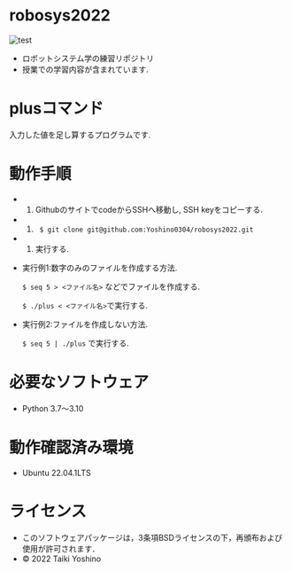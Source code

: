 # robosys2022
![test](https://github.com/Yoshino0304/robosys2022/actions/workflows/test.yml/badge.svg)
* ロボットシステム学の練習リポジトリ
* 授業での学習内容が含まれています.

# plusコマンド
入力した値を足し算するプログラムです.

# 動作手順
* 1. GithubのサイトでcodeからSSHへ移動し, SSH keyをコピーする. 
* 1. ``` $ git clone git@github.com:Yoshino0304/robosys2022.git```
* 1. 実行する. 
    
* 実行例1:数字のみのファイルを作成する方法.

   ```$ seq 5 > <ファイル名>```  などでファイルを作成する.

   ```$ ./plus < <ファイル名>```で実行する.

* 実行例2:ファイルを作成しない方法.

   ```$ seq 5 | ./plus```  で実行する. 　

# 必要なソフトウェア
* Python 3.7～3.10

# 動作確認済み環境
* Ubuntu 22.04.1LTS 

# ライセンス
 * このソフトウェアパッケージは，3条項BSDライセンスの下，再頒布および使用が許可されます．
 * © 2022 Taiki Yoshino
